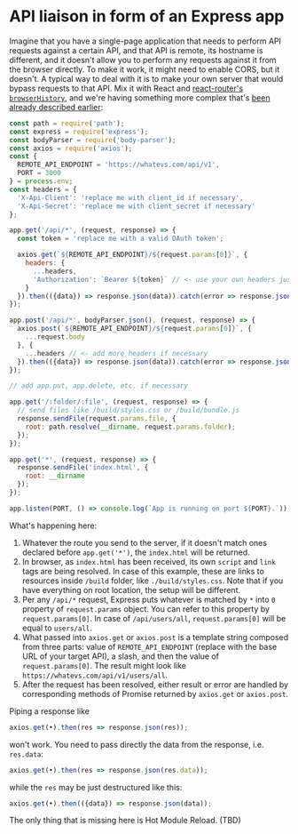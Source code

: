 # API liaison in form of an Express app

Imagine that you have a single-page application that needs to perform API requests against a certain API, and that API is remote, its hostname is different, and it doesn't allow you to perform any requests against it from the browser directly. To make it work, it might need to enable CORS, but it doesn't. A typical way to deal with it is to make your own server that would bypass requests to that API. Mix it with React and [react-router's `browserHistory`](https://github.com/reactjs/react-router/blob/master/docs/guides/Histories.md#browserhistory), and we're having something more complex that's [been already described earlier](/express/many-handlers-per-route.md):

```javascript
const path = require('path');
const express = require('express');
const bodyParser = require('body-parser');
const axios = require('axios');
const {
  REMOTE_API_ENDPOINT = 'https://whatevs.com/api/v1',
  PORT = 3000
} = process.env;
const headers = {
  'X-Api-Client': 'replace me with client_id if necessary',
  'X-Api-Secret': 'replace me with client_secret if necessary'
};

app.get('/api/*', (request, response) => {
  const token = 'replace me with a valid OAuth token';

  axios.get(`${REMOTE_API_ENDPOINT}/${request.params[0]}`, {
    headers: {
      ...headers,
      'Authorization': `Bearer ${token}` // <- use your own headers just as your remote API requires
    }
  }).then(({data}) => response.json(data)).catch(error => response.json(error));
});

app.post('/api/*', bodyParser.json(), (request, response) => {
  axios.post(`${REMOTE_API_ENDPOINT}/${request.params[0]}`, {
    ...request.body
  }, {
    ...headers // <- add more headers if necessary
  }).then(({data}) => response.json(data)).catch(error => response.json(error));
});

// add app.put, app.delete, etc. if necessary

app.get('/:folder/:file', (request, response) => {
  // send files like /build/styles.css or /build/bundle.js
  response.sendFile(request.params.file, {
    root: path.resolve(__dirname, request.params.folder);
  });
});

app.get('*', (request, response) => {
  response.sendFile('index.html', {
    root: __dirname
  });
});

app.listen(PORT, () => console.log(`App is running on port ${PORT}.`));
```

What's happening here:

1. Whatever the route you send to the server, if it doesn't match ones declared before `app.get('*')`, the `index.html` will be returned.
1. In browser, as `index.html` has been received, its own `script` and `link` tags are being resolved. In case of this example, these are links to resources inside `/build` folder, like `./build/styles.css`. Note that if you have everything on root location, the setup will be different.
1. Per any `/api/*` request, Express puts whatever is matched by `*` into `0` property of `request.params` object. You can refer to this property by `request.params[0]`. In case of `/api/users/all`, `request.params[0]` will be equal to `users/all`.
1. What passed into `axios.get` or `axios.post` is a template string composed from three parts: value of `REMOTE_API_ENDPOINT` (replace with the base URL of your target API), a slash, and then the value of `request.params[0]`. The result might look like `https://whatevs.com/api/v1/users/all`.
1. After the request has been resolved, either result or error are handled by corresponding methods of Promise returned by `axios.get` or `axios.post`.

Piping a response like

```javascript
axios.get(•).then(res => response.json(res));
```

won't work. You need to pass directly the data from the response, i.e. `res.data`:

```javascript
axios.get(•).then(res => response.json(res.data));
```

while the `res` may be just destructured like this:

```javascript
axios.get(•).then(({data}) => response.json(data));
```

The only thing that is missing here is Hot Module Reload. (TBD)
